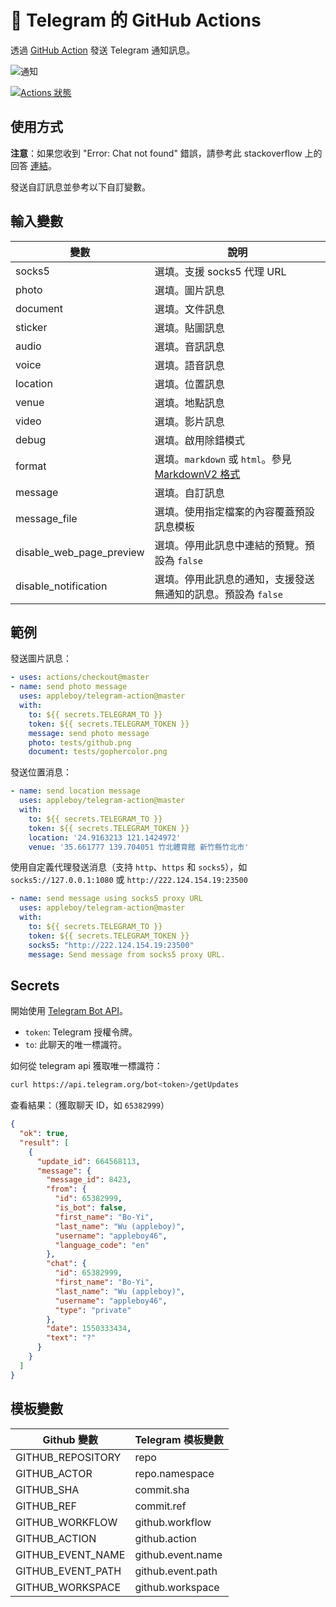 # 🚀 Telegram 的 GitHub Actions

透過 [GitHub Action](https://github.com/features/actions) 發送 Telegram 通知訊息。

![通知](./images/telegram-notification.png)

[![Actions 狀態](https://github.com/appleboy/telegram-action/workflows/telegram%20message/badge.svg)](https://github.com/appleboy/telegram-action/actions)

## 使用方式

**注意**：如果您收到 "Error: Chat not found" 錯誤，請參考此 stackoverflow 上的回答 [連結](https://stackoverflow.com/a/41291666)。

發送自訂訊息並參考以下自訂變數。

## 輸入變數

| 變數                     | 說明                                                                                                    |
| ------------------------ | ------------------------------------------------------------------------------------------------------- |
| socks5                   | 選填。支援 socks5 代理 URL                                                                              |
| photo                    | 選填。圖片訊息                                                                                          |
| document                 | 選填。文件訊息                                                                                          |
| sticker                  | 選填。貼圖訊息                                                                                          |
| audio                    | 選填。音訊訊息                                                                                          |
| voice                    | 選填。語音訊息                                                                                          |
| location                 | 選填。位置訊息                                                                                          |
| venue                    | 選填。地點訊息                                                                                          |
| video                    | 選填。影片訊息                                                                                          |
| debug                    | 選填。啟用除錯模式                                                                                      |
| format                   | 選填。`markdown` 或 `html`。參見 [MarkdownV2 格式](https://core.telegram.org/bots/api#markdownv2-style) |
| message                  | 選填。自訂訊息                                                                                          |
| message_file             | 選填。使用指定檔案的內容覆蓋預設訊息模板                                                                |
| disable_web_page_preview | 選填。停用此訊息中連結的預覽。預設為 `false`                                                            |
| disable_notification     | 選填。停用此訊息的通知，支援發送無通知的訊息。預設為 `false`                                            |

## 範例

發送圖片訊息：

```yml
- uses: actions/checkout@master
- name: send photo message
  uses: appleboy/telegram-action@master
  with:
    to: ${{ secrets.TELEGRAM_TO }}
    token: ${{ secrets.TELEGRAM_TOKEN }}
    message: send photo message
    photo: tests/github.png
    document: tests/gophercolor.png
```

發送位置消息：

```yml
- name: send location message
  uses: appleboy/telegram-action@master
  with:
    to: ${{ secrets.TELEGRAM_TO }}
    token: ${{ secrets.TELEGRAM_TOKEN }}
    location: '24.9163213 121.1424972'
    venue: '35.661777 139.704051 竹北體育館 新竹縣竹北市'
```

使用自定義代理發送消息（支持 `http`、`https` 和 `socks5`），如 `socks5://127.0.0.1:1080` 或 `http://222.124.154.19:23500`

```yml
- name: send message using socks5 proxy URL
  uses: appleboy/telegram-action@master
  with:
    to: ${{ secrets.TELEGRAM_TO }}
    token: ${{ secrets.TELEGRAM_TOKEN }}
    socks5: "http://222.124.154.19:23500"
    message: Send message from socks5 proxy URL.
```

## Secrets

開始使用 [Telegram Bot API](https://core.telegram.org/bots/api)。

* `token`: Telegram 授權令牌。
* `to`: 此聊天的唯一標識符。

如何從 telegram api 獲取唯一標識符：

```bash
curl https://api.telegram.org/bot<token>/getUpdates
```

查看結果：（獲取聊天 ID，如 `65382999`）

```json
{
  "ok": true,
  "result": [
    {
      "update_id": 664568113,
      "message": {
        "message_id": 8423,
        "from": {
          "id": 65382999,
          "is_bot": false,
          "first_name": "Bo-Yi",
          "last_name": "Wu (appleboy)",
          "username": "appleboy46",
          "language_code": "en"
        },
        "chat": {
          "id": 65382999,
          "first_name": "Bo-Yi",
          "last_name": "Wu (appleboy)",
          "username": "appleboy46",
          "type": "private"
        },
        "date": 1550333434,
        "text": "?"
      }
    }
  ]
}
```

## 模板變數

| Github 變數       | Telegram 模板變數 |
| ----------------- | ----------------- |
| GITHUB_REPOSITORY | repo              |
| GITHUB_ACTOR      | repo.namespace    |
| GITHUB_SHA        | commit.sha        |
| GITHUB_REF        | commit.ref        |
| GITHUB_WORKFLOW   | github.workflow   |
| GITHUB_ACTION     | github.action     |
| GITHUB_EVENT_NAME | github.event.name |
| GITHUB_EVENT_PATH | github.event.path |
| GITHUB_WORKSPACE  | github.workspace  |

